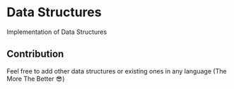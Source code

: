 # Data Structures
Implementation of Data Structures

## Contribution
Feel free to add other data structures or existing ones in any language (The More The Better 😎)

